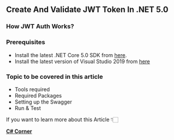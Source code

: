 ## Create And Validate JWT Token In .NET 5.0

### How JWT Auth Works?



### Prerequisites
- Install the latest .NET Core 5.0 SDK from [here](https://dotnet.microsoft.com/download/dotnet/5.0 "here").
- Install the latest version of Visual Studio 2019 from [here](https://visualstudio.microsoft.com/downloads/ "here")

### Topic to be covered in this article
- Tools required
- Required Packages
- Setting up the Swagger
- Run & Test

If you want to learn more about this Article 👇🏻

[**C# Corner**](https://www.c-sharpcorner.com/article/integrate-swagger-open-api-with-node-express/ "C# Corner")
